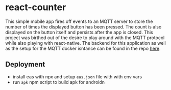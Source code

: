 # react-counter
This simple mobile app fires off events to an MQTT server to store the number of times the displayed button has been pressed. The count is also displayed on the button itself and persists after the app is closed. This project was birthed out of the desire to play around with the MQTT protocol while also playing with react-native. The backend for this application as well as the setup for the MQTT docker isntance can be found in the repo [here](https://github.com/jhawk7/go-counter-backend).

## Deployment
- install eas with npx and setup `eas.json` file with with env vars
- run `apk` npm script to build apk for androidn
